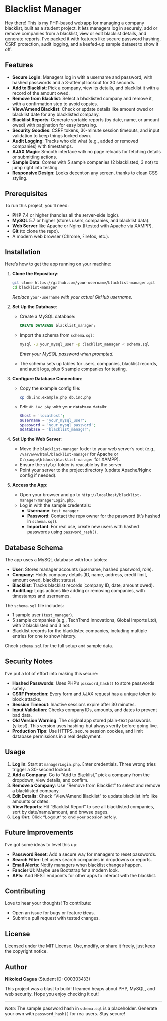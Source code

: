 # Blacklist Manager

Hey there! This is my PHP-based web app for managing a company blacklist, built as a student project. It lets managers log in securely, add or remove companies from a blacklist, view or edit blacklist details, and generate reports. I’ve packed it with features like secure password hashing, CSRF protection, audit logging, and a beefed-up sample dataset to show it off.

## Features

- **Secure Login**: Managers log in with a username and password, with hashed passwords and a 3-attempt lockout for 30 seconds.
- **Add to Blacklist**: Pick a company, view its details, and blacklist it with a record of the amount owed.
- **Remove from Blacklist**: Select a blacklisted company and remove it, with a confirmation step to avoid oopsies.
- **View/Amend Blacklist**: Check or update details like amount owed or blacklist date for any blacklisted company.
- **Blacklist Reports**: Generate sortable reports (by date, name, or amount owed) with pagination for easy browsing.
- **Security Goodies**: CSRF tokens, 30-minute session timeouts, and input validation to keep things locked down.
- **Audit Logging**: Tracks who did what (e.g., added or removed companies) with timestamps.
- **AJAX Magic**: Smooth interface with no page reloads for fetching details or submitting actions.
- **Sample Data**: Comes with 5 sample companies (2 blacklisted, 3 not) to jump right into testing.
- **Responsive Design**: Looks decent on any screen, thanks to clean CSS styling.

## Prerequisites

To run this project, you’ll need:

- **PHP** 7.4 or higher (handles all the server-side logic).
- **MySQL** 5.7 or higher (stores users, companies, and blacklist data).
- **Web Server** like Apache or Nginx (I tested with Apache via XAMPP).
- **Git** (to clone the repo).
- A modern web browser (Chrome, Firefox, etc.).

## Installation

Here’s how to get the app running on your machine:

1. **Clone the Repository**:

   ```bash
   git clone https://github.com/your-username/blacklist-manager.git
   cd blacklist-manager
   ```

   *Replace* `your-username` *with your actual GitHub username.*

2. **Set Up the Database**:

   - Create a MySQL database:

     ```sql
     CREATE DATABASE blacklist_manager;
     ```

   - Import the schema from `schema.sql`:

     ```bash
     mysql -u your_mysql_user -p blacklist_manager < schema.sql
     ```

     *Enter your MySQL password when prompted.*

   - The schema sets up tables for users, companies, blacklist records, and audit logs, plus 5 sample companies for testing.

3. **Configure Database Connection**:

   - Copy the example config file:

     ```bash
     cp db.inc.example.php db.inc.php
     ```

   - Edit `db.inc.php` with your database details:

     ```php
     $host = 'localhost';
     $username = 'your_mysql_user';
     $password = 'your_mysql_password';
     $database = 'blacklist_manager';
     ```

4. **Set Up the Web Server**:

   - Move the `blacklist-manager` folder to your web server’s root (e.g., `/var/www/html/blacklist-manager` for Apache or `C:\xampp\htdocs\blacklist-manager` for XAMPP).
   - Ensure the `style/` folder is readable by the server.
   - Point your server to the project directory (update Apache/Nginx config if needed).

5. **Access the App**:

   - Open your browser and go to `http://localhost/blacklist-manager/managerLogin.php`.
   - Log in with the sample credentials:
     - **Username**: `test_manager`
     - **Password**: Contact the repo owner for the password (it’s hashed in `schema.sql`).
     - **Important**: For real use, create new users with hashed passwords using `password_hash()`.

## Database Schema

The app uses a MySQL database with four tables:

- **User**: Stores manager accounts (username, hashed password, role).
- **Company**: Holds company details (ID, name, address, credit limit, amount owed, blacklist status).
- **Blacklist**: Tracks blacklist records (company ID, date, amount owed).
- **AuditLog**: Logs actions like adding or removing companies, with timestamps and usernames.

The `schema.sql` file includes:

- 1 sample user (`test_manager`).
- 5 sample companies (e.g., TechTrend Innovations, Global Imports Ltd), with 2 blacklisted and 3 not.
- Blacklist records for the blacklisted companies, including multiple entries for one to show history.

Check `schema.sql` for the full setup and sample data.

## Security Notes

I’ve put a lot of effort into making this secure:

- **Hashed Passwords**: Uses PHP’s `password_hash()` to store passwords safely.
- **CSRF Protection**: Every form and AJAX request has a unique token to block attacks.
- **Session Timeout**: Inactive sessions expire after 30 minutes.
- **Input Validation**: Checks company IDs, amounts, and dates to prevent bad data.
- **Old Version Warning**: The original app stored plain-text passwords (yikes!). This version uses hashing, but always verify before going live.
- **Production Tips**: Use HTTPS, secure session cookies, and limit database permissions in a real deployment.

## Usage

1. **Log In**: Start at `managerLogin.php`. Enter credentials. Three wrong tries trigger a 30-second lockout.
2. **Add a Company**: Go to “Add to Blacklist,” pick a company from the dropdown, view details, and confirm.
3. **Remove a Company**: Use “Remove from Blacklist” to select and remove a blacklisted company.
4. **Edit Details**: Check “View/Amend Blacklist” to update blacklist info like amounts or dates.
5. **View Reports**: Hit “Blacklist Report” to see all blacklisted companies, sort by date/name/amount, and browse pages.
6. **Log Out**: Click “Logout” to end your session safely.

## Future Improvements

I’ve got some ideas to level this up:

- **Password Reset**: Add a secure way for managers to reset passwords.
- **Search Filter**: Let users search companies in dropdowns or reports.
- **Email Alerts**: Notify managers when blacklist changes happen.
- **Fancier UI**: Maybe use Bootstrap for a modern look.
- **APIs**: Add REST endpoints for other apps to interact with the blacklist.

## Contributing

Love to hear your thoughts! To contribute:

- Open an issue for bugs or feature ideas.
- Submit a pull request with tested changes.

## License

Licensed under the MIT License. Use, modify, or share it freely, just keep the copyright notice.

## Author

**Nikolozi Gagua** (Student ID: C00303433)

This project was a blast to build! I learned heaps about PHP, MySQL, and web security. Hope you enjoy checking it out!

---

*Note*: The sample password hash in `schema.sql` is a placeholder. Generate your own with `password_hash()` for real users. Stay secure!